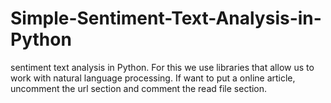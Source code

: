 # Simple-Sentiment-Text-Analysis-in-Python

 sentiment text analysis in Python. For this we use libraries that allow us to work with natural language processing. If want to put a online article, uncomment the url section and comment the read file section.
